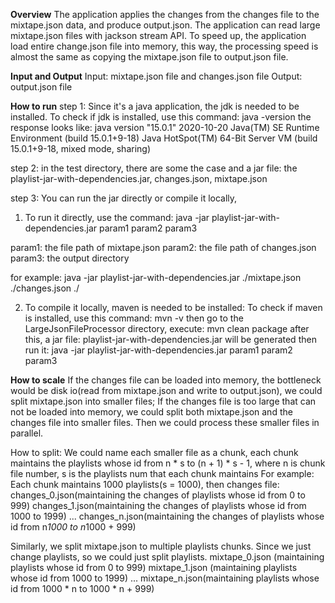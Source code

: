 **Overview**
The application applies the changes from the changes file to the mixtape.json data, and produce output.json.
The application can read large mixtape.json files with jackson stream API.
To speed up, the application load entire change.json file into memory, this way, 
the processing speed is almost the same as copying the mixtape.json file to output.json file.

**Input and Output**
Input: mixtape.json file and changes.json file
Output: output.json file

**How to run**
step 1:
Since it's a java application, the jdk is needed to be installed. 
To check if jdk is installed, use this command: java -version
the response looks like:
java version "15.0.1" 2020-10-20
Java(TM) SE Runtime Environment (build 15.0.1+9-18)
Java HotSpot(TM) 64-Bit Server VM (build 15.0.1+9-18, mixed mode, sharing)

step 2:
in the test directory, there are some the case and a jar file: the playlist-jar-with-dependencies.jar, changes.json, mixtape.json

step 3:
You can run the jar directly or compile it locally, 
1. To run it directly, use the command:
java -jar playlist-jar-with-dependencies.jar param1 param2 param3

param1: the file path of mixtape.json 
param2: the file path of changes.json 
param3: the output directory

for example:
java -jar playlist-jar-with-dependencies.jar ./mixtape.json ./changes.json ./

2. To compile it locally, maven is needed to be installed:
To check if maven is installed, use this command:
mvn -v
then go to the LargeJsonFileProcessor directory, execute: mvn clean package
after this, a jar file: playlist-jar-with-dependencies.jar will be generated
then run it: java -jar playlist-jar-with-dependencies.jar param1 param2 param3

**How to scale**
If the changes file can be loaded into memory, the bottleneck would be disk io(read from mixtape.json
and write to output.json), we could split mixtape.json into smaller files;
If the changes file is too large that can not be loaded into memory, we could split both mixtape.json and 
the changes file into smaller files.
Then we could process these smaller files in parallel.

How to split:
We could name each smaller file as a chunk,
each chunk maintains the playlists whose id from n * s to (n + 1) * s - 1, where n is chunk file number, 
s is the playlists num that each chunk maintains
For example:
Each chunk maintains 1000 playlists(s = 1000), then
changes file: 
changes_0.json(maintaining the changes of playlists whose id from 0 to 999)
changes_1.json(maintaining the changes of playlists whose id from 1000 to 1999) 
...
changes_n.json(maintaining the changes of playlists whose id from n*1000 to n*1000 + 999) 

Similarly, we split mixtape.json to multiple playlists chunks. Since we just change playlists, 
so we could just split playlists.
mixtape_0.json (maintaining playlists whose id from 0 to 999)
mixtape_1.json (maintaining playlists whose id from 1000 to 1999)
...
mixtape_n.json(maintaining  playlists whose id from 1000 * n to 1000 * n + 999) 
